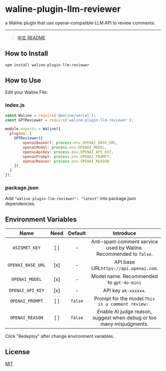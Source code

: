 # waline-plugin-llm-reviewer

a Waline plugin that use openai-compatible LLM API to review comments.

***
> [中文 README](/README_CN.md)

## How to Install

``` bash
npm install waline-plugin-llm-reviewer
```

## How to Use

Edit your Waline File:

### index.js

``` javascript
const Waline = require('@waline/vercel');
const GPTReviewer = require('waline-plugin-llm-reviewer');

module.exports = Waline({
  plugins: [
    GPTReviewer({
        openaiBaseUrl: process.env.OPENAI_BASE_URL,
        openaiModel: process.env.OPENAI_MODEL,
        openaiApiKey: process.env.OPENAI_API_KEY,
        openaiPrompt: process.env.OPENAI_PROMPT,
        openaiReason: process.env.OPENAI_REASON
    })
  ]
});
```

### package.json

Add `"waline-plugin-llm-reviewer": "latest"` into package.json dependencies.

## Environment Variables

| Name | Need | Default | Introduce  |
| :---: | :---: | :---: | :---: |
| `ASISMET_KEY`      | [ ] | - | Anti-spam comment service used by Waline. Recommended to `false`.|
| `OPENAI_BASE_URL`  | [x] | - | API base URL`https://api.openai.com`. |
| `OPENAI_MODEL`     | [x] | - | Model name. Recommended to `gpt-4o-mini` |
| `OPENAI_API_KEY`   | [x] | - | API key `ak-xxxxxx`.|
| `OPENAI_PROMPT`    | [ ] | `false` | Prompt for the model.`This is a comment review: ` |
| `OPENAI_REASON`    | [ ] | `false` | Enable AI judge reason, suggest when debug or too many misjudgments.|


Click "Redeploy" after change environment variables.

## License

[MIT](./LICENSE)
